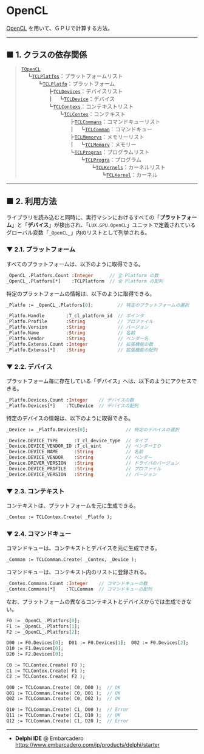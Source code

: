 # OpenCL

[OpenCL](https://ja.wikipedia.org/wiki/OpenCL) を用いて、ＧＰＵで計算する方法。

----
## ■ 1. クラスの依存関係

> [`TOpenCL`](https://github.com/LUXOPHIA/LUX.GPU.OpenCL/blob/master/LUX.GPU.OpenCL.pas#L52)  
　┗[`TCLPlatfos`](https://github.com/LUXOPHIA/LUX.GPU.OpenCL/blob/master/LUX.GPU.OpenCL.Platfo.pas#L89)：プラットフォームリスト  
　　　┗[`TCLPlatfo`](https://github.com/LUXOPHIA/LUX.GPU.OpenCL/blob/master/LUX.GPU.OpenCL.Platfo.pas#L34)：プラットフォーム  
　　　　　┣[`TCLDevices`](https://github.com/LUXOPHIA/LUX.GPU.OpenCL/blob/master/LUX.GPU.OpenCL.Device.pas#L291)：デバイスリスト  
　　　　　┃　┗[`TCLDevice`](https://github.com/LUXOPHIA/LUX.GPU.OpenCL/blob/master/LUX.GPU.OpenCL.Device.pas#L21)：デバイス  
　　　　　┗[`TCLContexs`](https://github.com/LUXOPHIA/LUX.GPU.OpenCL/blob/master/LUX.GPU.OpenCL.Contex.pas#L61)：コンテキストリスト  
　　　　　　　┗[`TCLContex`](https://github.com/LUXOPHIA/LUX.GPU.OpenCL/blob/master/LUX.GPU.OpenCL.Contex.pas#L25)：コンテキスト  
　　　　　　　　　┣[`TCLCommans`](https://github.com/LUXOPHIA/LUX.GPU.OpenCL/blob/master/LUX.GPU.OpenCL.Comman.pas#L48)：コマンドキューリスト  
　　　　　　　　　┃　┗[`TCLComman`](https://github.com/LUXOPHIA/LUX.GPU.OpenCL/blob/master/LUX.GPU.OpenCL.Comman.pas#L22)：コマンドキュー  
　　　　　　　　　┣[`TCLMemorys`](https://github.com/LUXOPHIA/LUX.GPU.OpenCL/blob/master/LUX.GPU.OpenCL.Memory.pas#L47)：メモリーリスト  
　　　　　　　　　┃　┗[`TCLMemory`](https://github.com/LUXOPHIA/LUX.GPU.OpenCL/blob/master/LUX.GPU.OpenCL.Memory.pas#L21)：メモリー  
　　　　　　　　　┗[`TCLProgras`](https://github.com/LUXOPHIA/LUX.GPU.OpenCL/blob/master/LUX.GPU.OpenCL.Progra.pas#L56)：プログラムリスト  
　　　　　　　　　　　┗[`TCLProgra`](https://github.com/LUXOPHIA/LUX.GPU.OpenCL/blob/master/LUX.GPU.OpenCL.Progra.pas#L23)：プログラム  
　　　　　　　　　　　　　┗[`TCLKernels`](https://github.com/LUXOPHIA/LUX.GPU.OpenCL/blob/master/LUX.GPU.OpenCL.Kernel.pas#L72)：カーネルリスト  
　　　　　　　　　　　　　　　┗[`TCLKernel`](https://github.com/LUXOPHIA/LUX.GPU.OpenCL/blob/master/LUX.GPU.OpenCL.Kernel.pas#L29)：カーネル

----
## ■ 2. 利用方法

ライブラリを読み込むと同時に、実行マシンにおけるすべての「**プラットフォーム**」と「**デバイス**」が検出され、「`LUX.GPU.OpenCL`」ユニットで定義されているグローバル変数「`_OpenCL_`」内のリストとして列挙される。

### ▼ 2.1. プラットフォーム
すべてのプラットフォームは、以下のように取得できる。
```pascal
_OpenCL_.Platfors.Count :Integer      // 全 Platform の数
_OpenCL_.Platfors[*]    :TCLPlatform  // 全 Platform の配列
```

特定のプラットフォームの情報は、以下のように取得できる。
```pascal
_Platfo := _OpenCL_.Platfors[0];         // 特定のプラットフォームの選択

_Platfo.Handle        :T_cl_platform_id  // ポインタ
_Platfo.Profile       :String            // プロファイル
_Platfo.Version       :String            // バージョン
_Platfo.Name          :String            // 名前
_Platfo.Vendor        :String            // ベンダー名
_Platfo.Extenss.Count :Integer           // 拡張機能の数
_Platfo.Extenss[*]    :String            // 拡張機能の配列
```

### ▼ 2.2. デバイス
プラットフォーム毎に存在している「デバイス」へは、以下のようにアクセスできる。
```pascal
_Platfo.Devices.Count :Integer    // デバイスの数
_Platfo.Devices[*]    :TCLDevice  // デバイスの配列
```

特定のデバイスの情報は、以下のように取得できる。
```pascal
_Device := _Platfo.Devices[0];              // 特定のデバイスの選択

_Device.DEVICE_TYPE      :T_cl_device_type  // タイプ
_Device.DEVICE_VENDOR_ID :T_cl_uint         // ベンダーＩＤ
_Device.DEVICE_NAME      :String            // 名前
_Device.DEVICE_VENDOR    :String            // ベンダー
_Device.DRIVER_VERSION   :String            // ドライバのバージョン
_Device.DEVICE_PROFILE   :String            // プロファイル
_Device.DEVICE_VERSION   :String            // バージョン
```

### ▼ 2.3. コンテキスト
コンテキストは、プラットフォームを元に生成できる。
```pascal
_Contex := TCLContex.Create( _Platfo ); 
```

### ▼ 2.4. コマンドキュー
コマンドキューは、コンテキストとデバイスを元に生成できる。
```pascal
_Comman := TCLComman.Create( _Contex, _Device ); 
```

コマンドキューは、コンテキスト内のリストに登録される。
```pascal
_Contex.Commans.Count :Integer    // コマンドキューの数
_Contex.Commans[*]    :TCLComman  // コマンドキューの配列
```

なお、プラットフォームの異なるコンテキストとデバイスからでは生成できない。
```pascal
F0 := _OpenCL_.Platfors[0];
F1 := _OpenCL_.Platfors[1];
F2 := _OpenCL_.Platfors[2];

D00 := F0.Devices[0];  D01 := F0.Devices[1];  D02 := F0.Devices[2]; 
D10 := F1.Devices[0];
D20 := F2.Devices[0];

C0 := TCLContex.Create( F0 ); 
C1 := TCLContex.Create( F1 ); 
C2 := TCLContex.Create( F2 );

Q00 := TCLComman.Create( C0, D00 );  // OK
Q01 := TCLComman.Create( C0, D01 );  // OK
Q02 := TCLComman.Create( C0, D02 );  // OK

Q10 := TCLComman.Create( C1, D00 );  // Error
Q11 := TCLComman.Create( C1, D10 );  // OK
Q12 := TCLComman.Create( C1, D20 );  // Error
```


----

* **Delphi IDE** @ Embarcadero  
https://www.embarcadero.com/jp/products/delphi/starter

